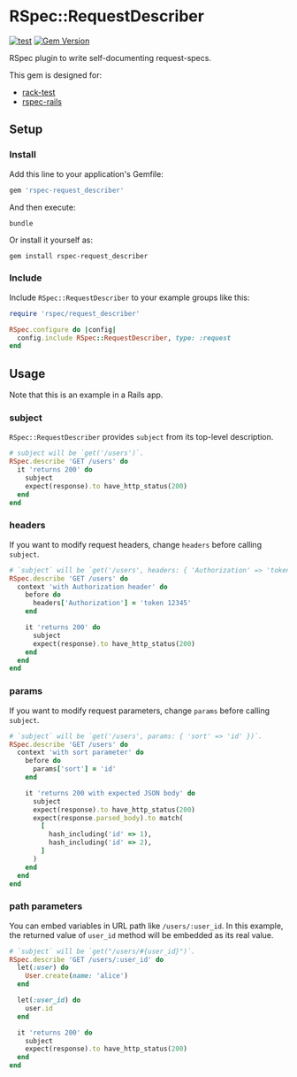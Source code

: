 # RSpec::RequestDescriber

[![test](https://github.com/r7kamura/rspec-request_describer/actions/workflows/test.yml/badge.svg)](https://github.com/r7kamura/rspec-request_describer/actions/workflows/test.yml)
[![Gem Version](https://badge.fury.io/rb/rspec-request_describer.svg)](https://rubygems.org/gems/rspec-request_describer)

RSpec plugin to write self-documenting request-specs.

This gem is designed for:

- [rack-test](https://github.com/rack-test/rack-test)
- [rspec-rails](https://github.com/rspec/rspec-rails)

## Setup

### Install

Add this line to your application's Gemfile:

```ruby
gem 'rspec-request_describer'
```

And then execute:

```
bundle
```

Or install it yourself as:

```
gem install rspec-request_describer
```

### Include

Include `RSpec::RequestDescriber` to your example groups like this:

```ruby
require 'rspec/request_describer'

RSpec.configure do |config|
  config.include RSpec::RequestDescriber, type: :request
end
```

## Usage

Note that this is an example in a Rails app.

### subject

`RSpec::RequestDescriber` provides `subject` from its top-level description.

```ruby
# subject will be `get('/users')`.
RSpec.describe 'GET /users' do
  it 'returns 200' do
    subject
    expect(response).to have_http_status(200)
  end
end
```

### headers

If you want to modify request headers, change `headers` before calling `subject`.

```ruby
# `subject` will be `get('/users', headers: { 'Authorization' => 'token 12345' })`.
RSpec.describe 'GET /users' do
  context 'with Authorization header' do
    before do
      headers['Authorization'] = 'token 12345'
    end

    it 'returns 200' do
      subject
      expect(response).to have_http_status(200)
    end
  end
end
```

### params

If you want to modify request parameters, change `params` before calling `subject`.

```ruby
# `subject` will be `get('/users', params: { 'sort' => 'id' })`.
RSpec.describe 'GET /users' do
  context 'with sort parameter' do
    before do
      params['sort'] = 'id'
    end

    it 'returns 200 with expected JSON body' do
      subject
      expect(response).to have_http_status(200)
      expect(response.parsed_body).to match(
        [
          hash_including('id' => 1),
          hash_including('id' => 2),
        ]
      )
    end
  end
end
```

### path parameters

You can embed variables in URL path like `/users/:user_id`.
In this example, the returned value of `user_id` method will be embedded as its real value.

```ruby
# `subject` will be `get("/users/#{user_id}")`.
RSpec.describe 'GET /users/:user_id' do
  let(:user) do
    User.create(name: 'alice')
  end

  let(:user_id) do
    user.id
  end

  it 'returns 200' do
    subject
    expect(response).to have_http_status(200)
  end
end
```
